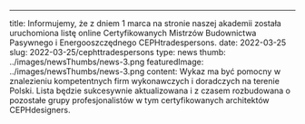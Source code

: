 ---
title: Informujemy, że z dniem 1 marca na stronie naszej akademii została uruchomiona  listę online Certyfikowanych Mistrzów Budownictwa Pasywnego i Energooszczędnego CEPHtradespersons. 
date: 2022-03-25
slug: 2022-03-25/cephttradespersons
type: news
thumb: ../images/newsThumbs/news-3.png
featuredImage: ../images/newsThumbs/news-3.png
content: Wykaz ma być pomocny w znalezieniu kompetentnych firm wykonawczych i doradczych na terenie Polski.  Lista będzie sukcesywnie aktualizowana i z czasem rozbudowana o pozostałe grupy profesjonalistów w tym certyfikowanych architektów CEPHdesigners.
